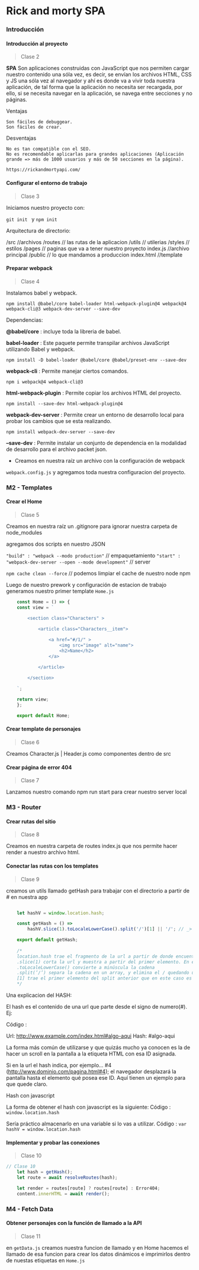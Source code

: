# Rick and morty SPA

### Introducción

#### Introducción al proyecto

 >Clase 2

**SPA** Son aplicaciones construidas con JavaScript que nos permiten cargar nuestro contenido una sóla vez, es decir, se envían los archivos HTML, CSS y JS una sóla vez al navegador y ahí es donde va a vivir toda nuestra aplicación, de tal forma que la aplicación no necesita ser recargada, por ello, si se necesita navegar en la aplicación, se navega entre secciones y no páginas.

Ventajas

    Son fáciles de debuggear.
    Son fáciles de crear.

Desventajas

    No es tan compatible con el SEO.
    No es recomendable aplicarlas para grandes aplicaciones (Aplicación grande => más de 1000 usuarios y más de 50 secciones en la página).

`https://rickandmortyapi.com/`

#### Configurar el entorno de trabajo

 >Clase 3

Iniciamos nuestro proyecto con: 

`git init ` y `npm init`

Arquitectura de directorio: 

/src //archivos
	/routes // las rutas de la aplicacion
	/utils // utilerias
	/styles // estilos
	/pages // paginas que va a tener nuestro proyecto
	index.js //archivo principal
/public // lo que mandamos a produccion
	index.html //template

#### Preparar webpack

 >Clase 4

Instalamos babel y webpack.

`npm install @babel/core babel-loader html-webpack-plugin@4 webpack@4 webpack-cli@3 webpack-dev-server --save-dev`

Dependencias:

**@babel/core** : incluye toda la libreria de babel.

**babel-loader** : Este paquete permite transpilar archivos JavaScript utilizando Babel y webpack.

`npm install -D babel-loader @babel/core @babel/preset-env --save-dev`

**webpack-cli** : Permite manejar ciertos comandos.

`npm i webpack@4 webpack-cli@3`

**html-webpack-plugin** : Permite copiar los archivos HTML del proyecto.

`npm install --save-dev html-webpack-plugin@4`

**webpack-dev-server** : Permite crear un entorno de desarrollo local para probar los cambios que se esta realizando.

`npm install webpack-dev-server --save-dev`

**–save-dev** : Permite instalar un conjunto de dependencia en la modalidad de desarrollo para el archivo packet json.

- Creamos en nuestra raíz un archivo con la configuración de webpack

`webpack.config.js` y agregamos toda nuestra configuracion del proyecto.

### M2 - Templates

#### Crear el Home

 >Clase 5

Creamos en nuestra raíz un .gitignore para ignorar nuestra carpeta de node_modules

agregamos dos scripts en nuestro JSON

`"build" : "webpack --modo production"` // empaquetamiento
`"start" : "webpack-dev-server --open --mode development"` // server

`npm cache clean --force` // podemos limpiar el cache de nuestro node npm

Luego de nuestro prework y configuración de estacion de trabajo generamos nuestro primer template `Home.js`

``` js
	const Home = () => {
    const view = `
    
        <section class="Characters" >

            <article class="Characters__item"> 

                <a href="#/1/" > 
                    <img src="image" alt="name">
                    <h2>Name</h2>
                </a>

            </article>

        </section>
    
    `;

    return view;
	};

	export default Home;
```

#### Crear template de personajes

 >Clase 6

Creamos Character.js | Header.js como componentes dentro de src

#### Crear página de error 404

 >Clase 7

Lanzamos nuestro comando npm run start para crear nuestro server local

### M3 - Router

#### Crear rutas del sitio

 >Clase 8

Creamos en nuestra carpeta de routes index.js que nos permite hacer render a nuestro archivo html.

#### Conectar las rutas con los templates

 >Clase 9

creamos un utils llamado getHash para trabajar con el directorio a partir de # en nuestra app

``` js

    let hashV = window.location.hash;

    const getHash = () => 
        hashV.slice(1).toLocaleLowerCase().split('/')[1] || '/'; // _> obtenemos ['','1','']

    export default getHash;
    
    /* 
    location.hash trae el fragmento de la url a partir de donde encuentre un #. En este caso traería #/1/
    .slice(1) corta la url y muestra a partir del primer elemento. En este Caso el resultado es /1/
    .toLocaleLowerCase() convierte a minúscula la cadena
    .split(’/’) separa la cadena en un array, y elimina el / quedando un espacio vacio Ej [’’, ‘1’ ,’’]
    [1] trae el primer elemento del split anterior que en este caso es 1 (representa la id 1) 
    */

```

Una explicacion del HASH:

El hash es el contenido de una url que parte desde el signo de numero(#). Ej:

Código :

Url: http://www.example.com/index.html#algo-aqui
Hash: #algo-aqui

La forma más común de utilizarse y que quizás mucho ya conocen es la de hacer un scroll en la pantalla a la etiqueta HTML con esa ID asignada.

Si en la url el hash indica, por ejemplo… #4 (http://www.dominio.com/pagina.html#4); el navegador desplazará la pantalla hasta el elemento qué posea ese ID. Aquí tienen un ejemplo para que quede claro.

Hash con javascript

La forma de obtener el hash con javascript es la siguiente:
Código : `window.location.hash`

Sería práctico almacenarlo en una variable si lo vas a utilizar.
Código : `var hashV = window.location.hash`

#### Implementar y probar las conexiones

 >Clase 10

``` js 
// Clase 10
    let hash = getHash();
    let route = await resolveRoutes(hash);

    let render = routes[route] ? routes[route] : Error404;
    content.innerHTML = await render();
```

### M4 - Fetch Data

#### Obtener personajes con la función de llamado a la API

 >Clase 11

en `getData.js` creamos nuestra funcion de llamado y en Home hacemos el llamado de esa funcion para crear los datos dinámicos e imprimirlos dentro de nuestas etiquetas en `Home.js`










